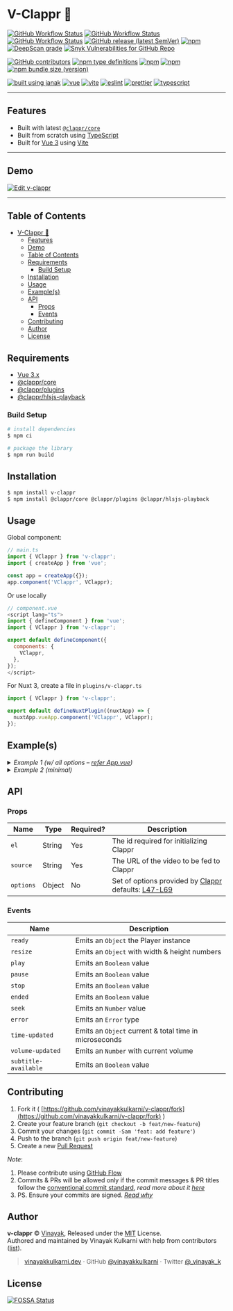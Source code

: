 # V-Clappr 🎥

<!-- Badges -->
[![GitHub Workflow Status](https://img.shields.io/github/actions/workflow/status/vinayakkulkarni/v-clappr/ci.yml?logo=github-actions)](https://github.com/vinayakkulkarni/v-clappr/actions/workflows/ci.yml)
[![GitHub Workflow Status](https://img.shields.io/github/actions/workflow/status/vinayakkulkarni/v-clappr/codeql.yml?logo=lgtm&logoWidth=18)](https://github.com/vinayakkulkarni/v-clappr/actions/workflows/codeql.yml)
[![GitHub Workflow Status](https://img.shields.io/github/actions/workflow/status/vinayakkulkarni/v-clappr/shipjs-trigger.yml?label=⛴%20Ship.js%20trigger)](https://github.com/vinayakkulkarni/v-clappr/actions/workflows/shipjs-trigger.yml)
[![GitHub release (latest SemVer)](https://img.shields.io/github/v/release/vinayakkulkarni/v-clappr?sort=semver&logo=github)](https://github.com/vinayakkulkarni/v-clappr/releases)
[![npm](https://img.shields.io/npm/v/v-clappr?sort=semver&logo=npm)](https://www.npmjs.com/package/v-clappr)
[![DeepScan grade](https://deepscan.io/api/teams/9055/projects/11603/branches/309654/badge/grade.svg)](https://deepscan.io/dashboard#view=project&tid=9055&pid=11603&bid=309654)
[![Snyk Vulnerabilities for GitHub Repo](https://img.shields.io/snyk/vulnerabilities/github/vinayakkulkarni/v-clappr)](https://snyk.io/test/github/vinayakkulkarni/v-clappr)
<!-- [![Netlify](https://img.shields.io/netlify/341e9f45-256e-4ad0-9f7f-b948b60f4e99?logo=netlify)](https://app.netlify.com/sites/v-clappr/deploys) -->
[![GitHub contributors](https://img.shields.io/github/contributors/vinayakkulkarni/v-clappr)](https://github.com/vinayakkulkarni/v-clappr/graphs/contributors)
[![npm type definitions](https://img.shields.io/npm/types/v-clappr?logo=typescript)](https://github.com/vinayakkulkarni/v-clappr/blob/main/package.json)
[![npm](https://img.shields.io/npm/dt/v-clappr?logo=npm)](http://npm-stat.com/charts.html?package=v-clappr)
[![npm](https://img.shields.io/npm/dw/v-clappr?logo=npm)](http://npm-stat.com/charts.html?package=v-clappr)
[![npm bundle size (version)](https://img.shields.io/bundlephobia/minzip/v-clappr)](https://bundlephobia.com/package/v-clappr@latest)

[![built using janak](https://img.shields.io/badge/built%20using-janak-brightgreen)](https://github.com/vinayakkulkarni/janak)
[![vue](https://img.shields.io/npm/dependency-version/v-clappr/dev/vue?logo=vue.js)](https://vuejs.org/)
[![vite](https://img.shields.io/github/package-json/dependency-version/vinayakkulkarni/v-clappr/dev/vite?logo=vite)](https://vitejs.dev)
[![eslint](https://img.shields.io/github/package-json/dependency-version/vinayakkulkarni/v-clappr/dev/eslint?logo=eslint)](https://eslint.org/)
[![prettier](https://img.shields.io/github/package-json/dependency-version/vinayakkulkarni/v-clappr/dev/prettier?logo=prettier)](https://prettier.io/)
[![typescript](https://img.shields.io/github/package-json/dependency-version/vinayakkulkarni/v-clappr/dev/typescript?logo=TypeScript)](https://www.typescriptlang.org/)
<!-- End Badges -->

---

## Features

- Built with latest [`@clappr/core`](https://www.npmjs.com/package/@clappr/core)
- Built from scratch using [TypeScript](https://www.typescriptlang.org)
- Built for [Vue 3](https://vuejs.org) using [Vite](https://vitejs.dev)

---

## Demo

[![Edit v-clappr](https://developer.stackblitz.com/img/open_in_stackblitz.svg)](https://stackblitz.com/edit/v-clappr?file=src/App.vue)

---

## Table of Contents

- [V-Clappr 🎥](#v-clappr-)
  - [Features](#features)
  - [Demo](#demo)
  - [Table of Contents](#table-of-contents)
  - [Requirements](#requirements)
    - [Build Setup](#build-setup)
  - [Installation](#installation)
  - [Usage](#usage)
  - [Example(s)](#examples)
  - [API](#api)
    - [Props](#props)
    - [Events](#events)
  - [Contributing](#contributing)
  - [Author](#author)
  - [License](#license)

## Requirements

- [Vue 3.x](https://vuejs.org/)
- [@clappr/core](https://www.npmjs.com/package/@clappr/core)
- [@clappr/plugins](https://www.npmjs.com/package/@clappr/core)
- [@clappr/hlsjs-playback](https://www.npmjs.com/package/@clappr/hlsjs-playback)

### Build Setup

```bash
# install dependencies
$ npm ci

# package the library
$ npm run build
```

## Installation

```bash
$ npm install v-clappr
$ npm install @clappr/core @clappr/plugins @clappr/hlsjs-playback
```

## Usage

Global component:

```js
// main.ts
import { VClappr } from 'v-clappr';
import { createApp } from 'vue';

const app = createApp({});
app.component('VClappr', VClappr);
```

Or use locally

```js
// component.vue
<script lang="ts">
import { defineComponent } from 'vue';
import { VClappr } from 'v-clappr';

export default defineComponent({
  components: {
    VClappr,
  },
});
</script>
```

For Nuxt 3, create a file in `plugins/v-clappr.ts`

```js
import { VClappr } from 'v-clappr';

export default defineNuxtPlugin((nuxtApp) => {
  nuxtApp.vueApp.component('VClappr', VClappr);
});
```

## Example(s)

<details>
<summary>
<em>Example 1 (w/ all options – <a href="./example/src/App.vue">refer App.vue</a>)</em>
</summary>

HTML

```html
<v-clappr
  el="player"
  :source="source"
  :options="options"
  @init="oninit"
  @ready="onready"
  @play="onplay"
  @pause="onpause"
  @stop="onstop"
  @ended="onended"
  @fullscreen="onfullscreen"
  @resize="onresize"
  @seek="onseek"
  @timeupdate="ontimeupdate"
  @volumeupdate="onvolumeupdate"
  @error="onerror"
/>
```

JS

```javascript
import { defineComponent, reactive } from 'vue';
import { VClappr } from 'v-clappr';

export default defineComponent({
  name: 'ClapprComponent',
  components: {
    VClappr,
  },
  setup() {
    const state = reactive({
      clappr: null,
      source: 'http://clappr.io/highline.mp4',
      poster: 'http://clappr.io/poster.png',
      options: {
        width: '100%',
        height: '100%',
        autoPlay: false,
        mute: false,
        loop: false,
        language: 'en-US',
        playbackNotSupportedMessage: 'Playback not supported',
        autoSeekFromUrl: true,
        includeResetStyle: true,
        playback: {
          preload: 'metadata',
          disableContextMenu: true,
          controls: false,
          crossOrigin: null,
          playInline: false,
          minimumDvrSize: null,
          externalTracks: [],
          hlsjsConfig: {},
          shakaConfiguration: {},
        },
      },
    });
    const onInit = (clappr: any) => {
      state.clappr = clappr;
    };
    const onReady = (e: any) => {
      console.log('onReady Event: ', e);
    };
    const onResize = (e: any) => {
      console.log('onResize Event: ', e);
    };
    const onPlay = (e: any) => {
      console.log('onPlay Event: ', e);
    };
    const onPause = (e: any) => {
      console.log('onPause Event: ', e);
    };
    const onStop = (e: any) => {
      console.log('onStop Event: ', e);
    };
    const onEnded = (e: any) => {
      console.log('onEnded Event: ', e);
    };
    const onSeek = (e: any) => {
      console.log('onSeek Event: ', e);
    };
    const onError = (e: any) => {
      console.log('onError Event: ', e);
    };
    const onTimeUpdated = (e: any) => {
      console.log('onTimeUpdate Event: ', e);
    };
    const onVolumeUpdated = (e: any) => {
      console.log('onVolumeUpdate Event: ', e);
    };
    const onSubtitleAvailable = (e: any) => {
      console.log('onSubtitleAvailable Event: ', e);
    };

    return {
      state,
      onInit,
      onReady,
      onResize,
      onPlay,
      onPause,
      onStop,
      onEnded,
      onSeek,
      onError,
      onTimeUpdated,
      onVolumeUpdated,
      onSubtitleAvailable,
    };
  },
});
```

</details>

<details>
<summary>
<em>Example 2 (minimal)</em>
</summary>

HTML

```html
<v-clappr el="my-custom-id" :source="source" />
```

JS

```javascript
import { defineComponent, ref } from 'vue';
import { VClappr } from 'v-clappr';

export default defineComponent({
  name: 'ClapprComponent',
  components: {
    VClappr,
  },
  setup() {
    const source = ref('http://clappr.io/highline.mp4');

    return {
      source,
    };
  },
});
```

</details>

## API

### Props

| Name      | Type   | Required? | Description                                                                                                                                             |
| --------- | ------ | --------- | ------------------------------------------------------------------------------------------------------------------------------------------------------- |
| `el`      | String | Yes       | The id required for initializing Clappr                                                                                                                 |
| `source`  | String | Yes       | The URL of the video to be fed to Clappr                                                                                                                |
| `options` | Object | No        | Set of options provided by [Clappr](https://github.com/clappr/clappr-core#hammer_and_wrench-configuration) defaults: [L47-L69](src/VClappr.vue#L47-L69) |

### Events

| Name                 | Description                                            |
| -------------------- | ------------------------------------------------------ |
| `ready`              | Emits an `Object` the Player instance                  |
| `resize`             | Emits an `Object` with width & height numbers          |
| `play`               | Emits an `Boolean` value                               |
| `pause`              | Emits an `Boolean` value                               |
| `stop`               | Emits an `Boolean` value                               |
| `ended`              | Emits an `Boolean` value                               |
| `seek`               | Emits an `Number` value                                |
| `error`              | Emits an `Error` type                                  |
| `time-updated`       | Emits an `Object` current & total time in microseconds |
| `volume-updated`     | Emits an `Number` with current volume                  |
| `subtitle-available` | Emits an `Boolean` value                               |

## Contributing

1. Fork it ( [https://github.com/vinayakkulkarni/v-clappr/fork](https://github.com/vinayakkulkarni/v-clappr/fork) )
2. Create your feature branch (`git checkout -b feat/new-feature`)
3. Commit your changes (`git commit -Sam 'feat: add feature'`)
4. Push to the branch (`git push origin feat/new-feature`)
5. Create a new [Pull Request](https://github.com/vinayakkulkarni/v-clappr/compare)

_Note_:

1. Please contribute using [GitHub Flow](https://web.archive.org/web/20191104103724/https://guides.github.com/introduction/flow/)
2. Commits & PRs will be allowed only if the commit messages & PR titles follow the [conventional commit standard](https://www.conventionalcommits.org/), _read more about it [here](https://github.com/conventional-changelog/commitlint/tree/master/%40commitlint/config-conventional#type-enum)_
3. PS. Ensure your commits are signed. _[Read why](https://withblue.ink/2020/05/17/how-and-why-to-sign-git-commits.html)_

## Author

**v-clappr** &copy; [Vinayak](https://vinayakkulkarni.dev), Released under the [MIT](./LICENSE) License.<br>
Authored and maintained by Vinayak Kulkarni with help from contributors ([list](https://github.com/vinayakkulkarni/v-clappr/contributors)).

> [vinayakkulkarni.dev](https://vinayakkulkarni.dev) · GitHub [@vinayakkulkarni](https://github.com/vinayakkulkarni) · Twitter [@\_vinayak_k](https://twitter.com/_vinayak_k)

## License

[![FOSSA Status](https://app.fossa.io/api/projects/git%2Bgithub.com%2Fvinayakkulkarni%2Fv-clappr.svg?type=large)](https://app.fossa.io/projects/git%2Bgithub.com%2Fvinayakkulkarni%2Fv-clappr?ref=badge_large)
